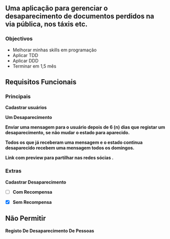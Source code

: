 Uma aplicação para gerenciar o desaparecimento de documentos perdidos na via pública, nos táxis etc.
----------------------------------------------------------------------------------------------------

  

### Objectivos

*   Melhorar minhas skills em programação
*   Aplicar TDD
*   Aplicar DDD
*   Terminar em 1,5 mês

  

Requisitos Funcionais
---------------------

### Principais

**Cadastrar usuários**

  

**Um Desaparecimento**

  

**Enviar uma mensagem para o usuário depois de 6 (n) dias que registar um desaparecimento, se não mudar o estado para aparecido.**

  

**Todos os que já receberam uma mensagem e o estado continua desaparecido recebem uma mensagem todos os domingos.**

  

**Link com preview para partilhar nas redes sócias .**

  

### Extras

**Cadastrar Desaparecimento**

- [ ] **Com Recompensa**
- [x] **Sem Recompensa**

  

Não Permitir
------------

**Registo De Desaparecimento De Pessoas**